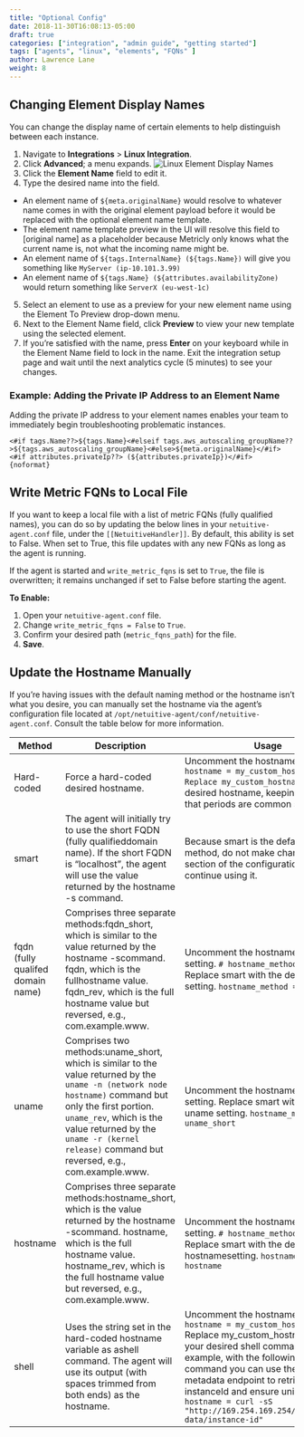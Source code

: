 ```yaml
---
title: "Optional Config"
date: 2018-11-30T16:08:13-05:00
draft: true
categories: ["integration", "admin guide", "getting started"]
tags: ["agents", "linux", "elements", "FQNs" ]
author: Lawrence Lane
weight: 8
---
```


## Changing Element Display Names
You can change the display name of certain elements to help distinguish between each instance.

1. Navigate to **Integrations** > **Linux Integration**.
2. Click **Advanced**; a menu expands.
![Linux Element Display Names](/images/LINUX-optional-config/linux-element-display-names.png)
3. Click the **Element Name** field to edit it.
4. Type the desired name into the field.
  - An element name of ``${meta.originalName}`` would resolve to whatever name comes in with the original element payload before it would be replaced with the optional element name template.
  - The element name template preview in the UI will resolve this field to [original name] as a placeholder because Metricly only knows what the current name is, not what the incoming name might be.
  - An element name of ``${tags.InternalName} (${tags.Name})`` will give you something like `MyServer (ip-10.101.3.99)`
  - An element name of ``${tags.Name} (${attributes.availabilityZone)`` would return something like `ServerX (eu-west-1c)`
5. Select an element to use as a preview for your new element name using the Element To Preview drop-down menu.
6. Next to the Element Name field, click **Preview** to view your new template using the selected element.
7. If you’re satisfied with the name, press **Enter** on your keyboard while in the Element Name field to lock in the name. Exit the integration setup page and wait until the next analytics cycle (5 minutes) to see your changes.

### Example: Adding the Private IP Address to an Element Name
Adding the private IP address to your element names enables your team to immediately begin troubleshooting problematic instances.

```
<#if tags.Name??>${tags.Name}<#elseif tags.aws_autoscaling_groupName??>${tags.aws_autoscaling_groupName}<#else>${meta.originalName}</#if><#if attributes.privateIp??> (${attributes.privateIp})</#if>
{noformat}
```
## Write Metric FQNs to Local File
If you want to keep a local file with a list of metric FQNs (fully qualified names), you can do so by updating the below lines in your `netuitive-agent.conf` file, under the ``[[NetuitiveHandler]]``. By default, this ability is set to False. When set to True, this file updates with any new FQNs as long as the agent is running.

If the agent is started and `write_metric_fqns` is set to `True`, the file is overwritten; it remains unchanged if set to False before starting the agent.

**To Enable:**  

1. Open your `netuitive-agent.conf` file.  
2. Change `write_metric_fqns = False` to `True`.  
3. Confirm your desired path (`metric_fqns_path`) for the file.  
4. **Save**.  

## Update the Hostname Manually
If you’re having issues with the default naming method or the hostname isn’t what you desire, you can manually set the hostname via the agent’s configuration file located at ``/opt/netuitive-agent/conf/netuitive-agent.conf``. Consult the table below for more information.

| Method                            | Description                                                                                                                                                                                                                                                                | Usage                                                                                                                                                                                                                                                                                                                                                                                                                                                                                                         |
|-----------------------------------|----------------------------------------------------------------------------------------------------------------------------------------------------------------------------------------------------------------------------------------------------------------------------|---------------------------------------------------------------------------------------------------------------------------------------------------------------------------------------------------------------------------------------------------------------------------------------------------------------------------------------------------------------------------------------------------------------------------------------------------------------------------------------------------------------|
| Hard-coded                        | Force a hard-coded desired hostname.                                                                                                                                                                                                                                       | Uncomment the hostname setting. ``# hostname = my_custom_hostname Replace my_custom_hostname`` with your desired hostname, keeping in mind that periods are common separators.                                                                                                                                                                                                                                                                                                                         |
| smart                             | The agent will initially try to use the short FQDN (fully qualifieddomain name). If the short FQDN is “localhost”, the agent will use the value returned by the hostname -s command.                                                                                       | Because smart is the default naming method, do not make changes to this section of the configuration file to continue using it.                                                                                                                                                                                                                                                                                                                                                                               |
| fqdn (fully qualifed domain name) | Comprises three separate methods:fqdn_short, which is similar to the value returned by the hostname -scommand. fqdn, which is the fullhostname value. fqdn_rev, which is the full hostname value but reversed, e.g., com.example.www.                                      | Uncomment the hostname_method setting. ``# hostname_method = smart`` Replace smart with the desired fqdn setting.  `hostname_method = fqdn_rev`                                                                                                                                                                                                                                                                                                                                                |
| uname                             | Comprises two methods:uname_short, which is similar to the value returned by the `uname -n (network node hostname)` command but only the first portion. `uname_rev`, which is the value returned by the `uname -r (kernel release)` command but reversed, e.g., com.example.www. | Uncomment the hostname_method setting. Replace smart with the desired uname setting. `hostname_method = uname_short`                                                                                                                                                                                                                                                                                                                                                                                 |
| hostname                          | Comprises three separate methods:hostname_short, which is the value returned by the hostname -scommand. hostname, which is the full hostname value. hostname_rev, which is the full hostname value but reversed, e.g., com.example.www.                                    | Uncomment the hostname_method setting.  ``# hostname_method = smart`` Replace smart with the desired hostnamesetting. `hostname_method = hostname`                                                                                                                                                                                                                                                                                                                                             |
| shell                             | Uses the string set in the hard-coded hostname variable as ashell command. The agent will use its output (with spaces trimmed from both ends) as the hostname.                                                                                                             | Uncomment the hostname setting. ``# hostname = my_custom_hostname`` Replace my_custom_hostname with your desired shell command. For example, with the following shell command you can use the AWS metadata endpoint to retrieve the instanceId and ensure uniqueness. `hostname = curl -sS "http://169.254.169.254/latest/meta-data/instance-id"` | xargs echo "$HOSTNAME -" Uncomment the hostname_method setting. ``# hostname_method = smart` Replace smart with shell. |
